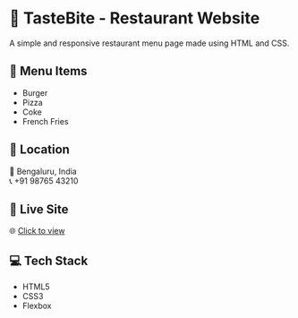 
# 🍕 TasteBite - Restaurant Website

A simple and responsive restaurant menu page made using HTML and CSS.

## 🍔 Menu Items
- Burger
- Pizza
- Coke
- French Fries

## 📍 Location
📍 Bengaluru, India  
📞 +91 98765 43210

## 🔗 Live Site
🌐 [Click to view](https://mdzulkar2.github.io/tastebite-restaurant/)

## 💻 Tech Stack
- HTML5
- CSS3
- Flexbox
